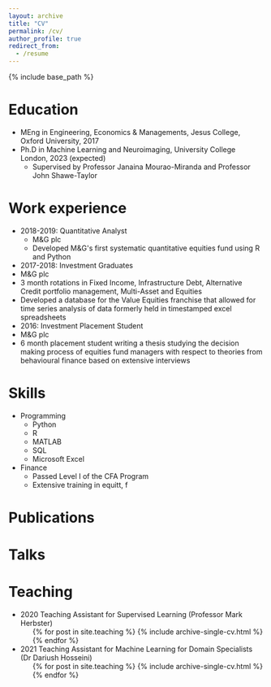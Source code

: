 ```yaml
---
layout: archive
title: "CV"
permalink: /cv/
author_profile: true
redirect_from:
  - /resume
---
```


{% include base_path %}

Education
======
* MEng in Engineering, Economics & Managements, Jesus College, Oxford University, 2017
* Ph.D in Machine Learning and Neuroimaging, University College London, 2023 (expected)
  * Supervised by Professor Janaina Mourao-Miranda and Professor John Shawe-Taylor

Work experience
======
* 2018-2019: Quantitative Analyst
  * M&G plc
  * Developed M&G's first systematic quantitative equities fund using R and Python
 * 2017-2018: Investment Graduates
  * M&G plc
  * 3 month rotations in Fixed Income, Infrastructure Debt, Alternative Credit portfolio management, Multi-Asset and Equities
  * Developed a database for the Value Equities franchise that allowed for time series analysis of data formerly held in timestamped excel spreadsheets
 * 2016: Investment Placement Student
  * M&G plc
  * 6 month placement student writing a thesis studying the decision making process of equities fund managers with respect to theories from behavioural finance based on extensive interviews
  
Skills
======
* Programming
  * Python
  * R
  * MATLAB
  * SQL
  * Microsoft Excel
* Finance
  * Passed Level I of the CFA Program
  * Extensive training in equitt, f

Publications
======

  
Talks
======

  
Teaching
======
* 2020 Teaching Assistant for Supervised Learning (Professor Mark Herbster)
  <ul>{% for post in site.teaching %}
    {% include archive-single-cv.html %}
  {% endfor %}</ul>
* 2021 Teaching Assistant for Machine Learning for Domain Specialists (Dr Dariush Hosseini)
  <ul>{% for post in site.teaching %}
    {% include archive-single-cv.html %}
  {% endfor %}</ul> 
  
